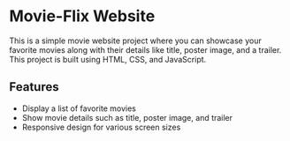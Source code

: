 # Movie-Flix Website


This is a simple movie website project where you can showcase your favorite movies along with their details like title, poster image, and a trailer. This project is built using HTML, CSS, and JavaScript.


## Features

- Display a list of favorite movies
- Show movie details such as title, poster image, and trailer
- Responsive design for various screen sizes

